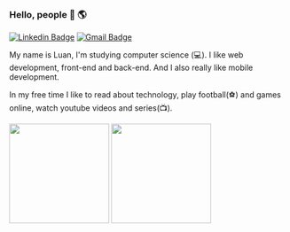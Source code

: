 ### Hello, people 👋 🌎

[![Linkedin Badge](https://img.shields.io/badge/-Luan%20Santos-6633cc?style=flat-square&logo=Linkedin&logoColor=white&link=https://www.linkedin.com/in/luan-santos-997112208/)](https://www.linkedin.com/in/luan-santos-997112208/)
[![Gmail Badge](https://img.shields.io/badge/-luancosmefilho@gmail.com-6633cc?style=flat-square&logo=Gmail&logoColor=white&link=mailto:luancosmefilho@gmail.com)](mailto:luancosmefilho@gmail.com)

My name is Luan, I'm studying computer science (💻). 
I like web development, front-end and back-end. And I also really like mobile development.


In my free time I like to read about technology, play football(⚽) and games online, watch youtube videos and series(📺).


<div>
  <img height="180em" src="https://github-readme-stats.vercel.app/api?username=LuanSantos00&show_icons=true&theme=dracula&include_all_commits=true&count_private=true"/>
  <img height="180em" src="https://github-readme-stats.vercel.app/api/top-langs/?username=LuanSantos00&layout=compact&langs_count=16&theme=dracula"/>
</div>
